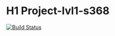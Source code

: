 # H1 Project-lvl1-s368

[![Build Status](https://travis-ci.org/IvannikovG/project-lvl1-s368.svg?branch=master)](https://travis-ci.org/IvannikovG/project-lvl1-s368)